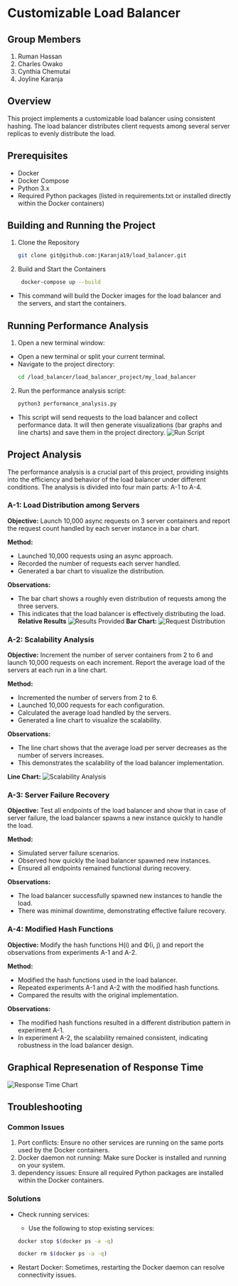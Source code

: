 # Customizable Load Balancer

## Group Members
1. Ruman Hassan
2. Charles Owako
3. Cynthia Chemutai
4. Joyline Karanja

## Overview

This project implements a customizable load balancer using consistent hashing. The load balancer distributes client requests among several server replicas to evenly distribute the load.

## Prerequisites
- Docker
- Docker Compose
- Python 3.x
- Required Python packages (listed in requirements.txt or installed directly within the Docker containers)

## Building and Running the Project
1. Clone the Repository

   ```sh 
   git clone git@github.com:jKaranja19/load_balancer.git 
   ```

2. Build and Start the Containers

   ```sh
    docker-compose up --build
    ```

- This command will build the Docker images for the load balancer and the servers, and start the containers.

## Running Performance Analysis
1. Open a new terminal window:
- Open a new terminal or split your current terminal.
- Navigate to the project directory: 
   ```sh
   cd /load_balancer/load_balancer_project/my_load_balancer 
   ```
2. Run the performance analysis script:
   ```sh 
   python3 performance_analysis.py 
   ```
- This script will send requests to the load balancer and collect performance data. It will then generate visualizations (bar graphs and line charts) and save them in the project directory.
![Run Script](./load_balancer_project/my_load_balancer/image.png)

## Project Analysis
The performance analysis is a crucial part of this project, providing insights into the efficiency and behavior of the load balancer under different conditions. The analysis is divided into four main parts: A-1 to A-4.

### A-1: Load Distribution among Servers

**Objective:** Launch 10,000 async requests on 3 server containers and report the request count handled by each server instance in a bar chart.

**Method:**
- Launched 10,000 requests using an async approach.
- Recorded the number of requests each server handled.
- Generated a bar chart to visualize the distribution.

**Observations:**
- The bar chart shows a roughly even distribution of requests among the three servers.
- This indicates that the load balancer is effectively distributing the load.
**Relative Results**
![Results Provided](./load_balancer_project/my_load_balancer/results.png)
**Bar Chart:**
![Request Distribution](./load_balancer_project/my_load_balancer/bar_chart.png)

### A-2: Scalability Analysis

**Objective:** Increment the number of server containers from 2 to 6 and launch 10,000 requests on each increment. Report the average load of the servers at each run in a line chart.

**Method:**
- Incremented the number of servers from 2 to 6.
- Launched 10,000 requests for each configuration.
- Calculated the average load handled by the servers.
- Generated a line chart to visualize the scalability.

**Observations:**
- The line chart shows that the average load per server decreases as the number of servers increases.
- This demonstrates the scalability of the load balancer implementation.

**Line Chart:**
![Scalability Analysis](./load_balancer_project/my_load_balancer/line_chart.png)

### A-3: Server Failure Recovery

**Objective:** Test all endpoints of the load balancer and show that in case of server failure, the load balancer spawns a new instance quickly to handle the load.

**Method:**
- Simulated server failure scenarios.
- Observed how quickly the load balancer spawned new instances.
- Ensured all endpoints remained functional during recovery.

**Observations:**
- The load balancer successfully spawned new instances to handle the load.
- There was minimal downtime, demonstrating effective failure recovery.

### A-4: Modified Hash Functions

**Objective:** Modify the hash functions H(i) and Φ(i, j) and report the observations from experiments A-1 and A-2.

**Method:**
- Modified the hash functions used in the load balancer.
- Repeated experiments A-1 and A-2 with the modified hash functions.
- Compared the results with the original implementation.

**Observations:**
- The modified hash functions resulted in a different distribution pattern in experiment A-1.
- In experiment A-2, the scalability remained consistent, indicating robustness in the load balancer design.

## Graphical Represenation of Response Time

![Response Time Chart](./load_balancer_project/my_load_balancer/response_time_chart.png)
## Troubleshooting
### Common Issues
1. Port conflicts: Ensure no other services are running on the same ports used by the Docker containers.
2. Docker daemon not running: Make sure Docker is installed and running on your system.
3. dependency issues: Ensure all required Python packages are installed within the Docker containers.

### Solutions
- Check running services: 
   - Use the following to stop existing services:
   ```sh
   docker stop $(docker ps -a -q)
   ```
   ```sh
   docker rm $(docker ps -a -q)
   ```

- Restart Docker: Sometimes, restarting the Docker daemon can resolve connectivity issues.